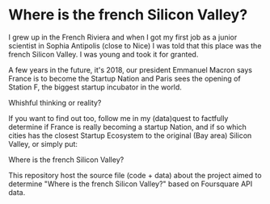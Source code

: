# Where is the french Silicon Valley?

I grew up in the French Riviera and when I got my first job as a junior scientist in Sophia Antipolis (close to Nice) I was told that this place was the french Silicon Valley. I was young and took it for granted. 

A few years in the future, it's 2018, our president Emmanuel Macron says France is to become the Startup Nation and Paris sees the opening of Station F, the biggest startup incubator in the world.

Whishful thinking or reality? 

If you want to find out too, follow me in my (data)quest to factfully determine if France is really becoming a startup Nation, and if so which cities has the closest Startup Ecosystem to the original (Bay area) Silicon Valley, or simply put:

Where is the french Silicon Valley?

This repository host the source file (code + data) about the project aimed to determine "Where is the french Silicon Valley?" based on Foursquare API data.
